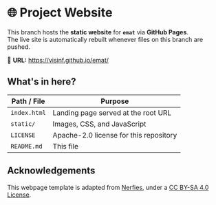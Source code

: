 # 🌐 Project Website

This branch hosts the **static website** for **`emat`** via **GitHub Pages**.  
The live site is automatically rebuilt whenever files on this branch are pushed.

🔗 **URL:** https://visinf.github.io/emat/


## What's in here?

| Path / File | Purpose |
|-------------|---------|
| `index.html` | Landing page served at the root URL |
| `static/` | Images, CSS, and JavaScript |
| `LICENSE` | Apache-2.0 license for this repository |
| `README.md` | This file |


## Acknowledgements

This webpage template is adapted from <a  href="https://github.com/nerfies/nerfies.github.io">Nerfies</a>, under a <a  rel="license"  href="http://creativecommons.org/licenses/by-sa/4.0/">CC BY-SA 4.0 License</a>.